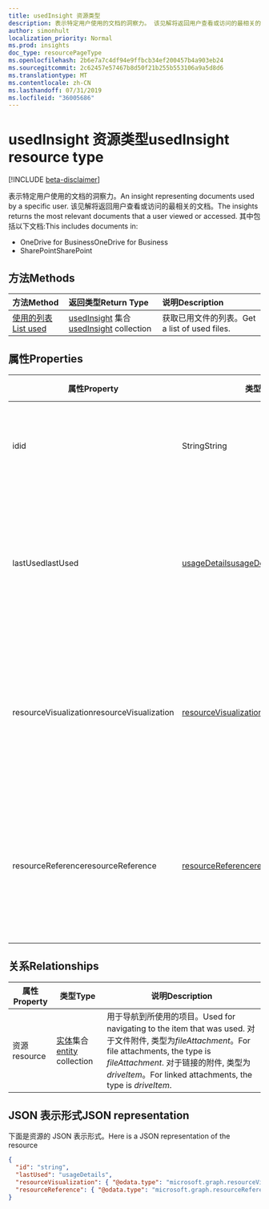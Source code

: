 ```yaml
---
title: usedInsight 资源类型
description: 表示特定用户使用的文档的洞察力。 该见解将返回用户查看或访问的最相关的文档。
author: simonhult
localization_priority: Normal
ms.prod: insights
doc_type: resourcePageType
ms.openlocfilehash: 2b6e7a7c4df94e9ffbcb34ef200457b4a903eb24
ms.sourcegitcommit: 2c62457e57467b8d50f21b255b553106a9a5d8d6
ms.translationtype: MT
ms.contentlocale: zh-CN
ms.lasthandoff: 07/31/2019
ms.locfileid: "36005686"
---
```

# <a name="usedinsight-resource-type"></a><span data-ttu-id="4deec-104">usedInsight 资源类型</span><span class="sxs-lookup"><span data-stu-id="4deec-104">usedInsight resource type</span></span>

[!INCLUDE [beta-disclaimer](../../includes/beta-disclaimer.md)]

<span data-ttu-id="4deec-105">表示特定用户使用的文档的洞察力。</span><span class="sxs-lookup"><span data-stu-id="4deec-105">An insight representing documents used by a specific user.</span></span> <span data-ttu-id="4deec-106">该见解将返回用户查看或访问的最相关的文档。</span><span class="sxs-lookup"><span data-stu-id="4deec-106">The insights returns the most relevant documents that a user viewed or accessed.</span></span> <span data-ttu-id="4deec-107">其中包括以下文档:</span><span class="sxs-lookup"><span data-stu-id="4deec-107">This includes documents in:</span></span>

- <span data-ttu-id="4deec-108">OneDrive for Business</span><span class="sxs-lookup"><span data-stu-id="4deec-108">OneDrive for Business</span></span>
- <span data-ttu-id="4deec-109">SharePoint</span><span class="sxs-lookup"><span data-stu-id="4deec-109">SharePoint</span></span>

## <a name="methods"></a><span data-ttu-id="4deec-110">方法</span><span class="sxs-lookup"><span data-stu-id="4deec-110">Methods</span></span>

| <span data-ttu-id="4deec-111">方法</span><span class="sxs-lookup"><span data-stu-id="4deec-111">Method</span></span>       | <span data-ttu-id="4deec-112">返回类型</span><span class="sxs-lookup"><span data-stu-id="4deec-112">Return Type</span></span>  |<span data-ttu-id="4deec-113">说明</span><span class="sxs-lookup"><span data-stu-id="4deec-113">Description</span></span>|
|:---------------|:--------|:----------|
|[<span data-ttu-id="4deec-114">使用的列表</span><span class="sxs-lookup"><span data-stu-id="4deec-114">List used</span></span>](../api/insights-list-used.md) |<span data-ttu-id="4deec-115">[usedInsight](insights-used.md) 集合</span><span class="sxs-lookup"><span data-stu-id="4deec-115">[usedInsight](insights-used.md) collection</span></span>| <span data-ttu-id="4deec-116">获取已用文件的列表。</span><span class="sxs-lookup"><span data-stu-id="4deec-116">Get a list of used files.</span></span>|

## <a name="properties"></a><span data-ttu-id="4deec-117">属性</span><span class="sxs-lookup"><span data-stu-id="4deec-117">Properties</span></span>

| <span data-ttu-id="4deec-118">属性</span><span class="sxs-lookup"><span data-stu-id="4deec-118">Property</span></span>              | <span data-ttu-id="4deec-119">类型</span><span class="sxs-lookup"><span data-stu-id="4deec-119">Type</span></span>                      | <span data-ttu-id="4deec-120">说明</span><span class="sxs-lookup"><span data-stu-id="4deec-120">Description</span></span>  |
| -------------         |---------------            | -------------|
| <span data-ttu-id="4deec-121">id</span><span class="sxs-lookup"><span data-stu-id="4deec-121">id</span></span>                    | <span data-ttu-id="4deec-122">String</span><span class="sxs-lookup"><span data-stu-id="4deec-122">String</span></span>                    | <span data-ttu-id="4deec-123">关系的唯一标识符。</span><span class="sxs-lookup"><span data-stu-id="4deec-123">Unique identifier of the relationship.</span></span> <span data-ttu-id="4deec-124">只读。</span><span class="sxs-lookup"><span data-stu-id="4deec-124">Read only.</span></span>        |
| <span data-ttu-id="4deec-125">lastUsed</span><span class="sxs-lookup"><span data-stu-id="4deec-125">lastUsed</span></span>              | [<span data-ttu-id="4deec-126">usageDetails</span><span class="sxs-lookup"><span data-stu-id="4deec-126">usageDetails</span></span>](insights-usagedetails.md)              | <span data-ttu-id="4deec-127">有关用户上次查看和修改项目的时间的信息。</span><span class="sxs-lookup"><span data-stu-id="4deec-127">Information about when the item was last viewed and modified by the user.</span></span> <span data-ttu-id="4deec-128">只读。</span><span class="sxs-lookup"><span data-stu-id="4deec-128">Read only.</span></span>     |
| <span data-ttu-id="4deec-129">resourceVisualization</span><span class="sxs-lookup"><span data-stu-id="4deec-129">resourceVisualization</span></span> | [<span data-ttu-id="4deec-130">resourceVisualization</span><span class="sxs-lookup"><span data-stu-id="4deec-130">resourceVisualization</span></span>](insights-resourcevisualization.md)                | <span data-ttu-id="4deec-131">可用于在体验中可视化文档的属性。</span><span class="sxs-lookup"><span data-stu-id="4deec-131">Properties that you can use to visualize the document in your experience.</span></span> <span data-ttu-id="4deec-132">只读</span><span class="sxs-lookup"><span data-stu-id="4deec-132">Read-only</span></span>      |
| <span data-ttu-id="4deec-133">resourceReference</span><span class="sxs-lookup"><span data-stu-id="4deec-133">resourceReference</span></span>     | [<span data-ttu-id="4deec-134">resourceReference</span><span class="sxs-lookup"><span data-stu-id="4deec-134">resourceReference</span></span>](insights-resourcereference.md)                      | <span data-ttu-id="4deec-135">所用文档的引用属性, 例如文档的 url 和类型。</span><span class="sxs-lookup"><span data-stu-id="4deec-135">Reference properties of the used document, such as the url and type of the document.</span></span> <span data-ttu-id="4deec-136">只读</span><span class="sxs-lookup"><span data-stu-id="4deec-136">Read-only</span></span>     |

## <a name="relationships"></a><span data-ttu-id="4deec-137">关系</span><span class="sxs-lookup"><span data-stu-id="4deec-137">Relationships</span></span>

| <span data-ttu-id="4deec-138">属性</span><span class="sxs-lookup"><span data-stu-id="4deec-138">Property</span></span>      | <span data-ttu-id="4deec-139">类型</span><span class="sxs-lookup"><span data-stu-id="4deec-139">Type</span></span>          | <span data-ttu-id="4deec-140">说明</span><span class="sxs-lookup"><span data-stu-id="4deec-140">Description</span></span>  |
| ------------- |---------------| -------------|
| <span data-ttu-id="4deec-141">资源</span><span class="sxs-lookup"><span data-stu-id="4deec-141">resource</span></span>      | <span data-ttu-id="4deec-142">[实体](entity.md)集合</span><span class="sxs-lookup"><span data-stu-id="4deec-142">[entity](entity.md) collection</span></span>    | <span data-ttu-id="4deec-143">用于导航到所使用的项目。</span><span class="sxs-lookup"><span data-stu-id="4deec-143">Used for navigating to the item that was used.</span></span> <span data-ttu-id="4deec-144">对于文件附件, 类型为*fileAttachment*。</span><span class="sxs-lookup"><span data-stu-id="4deec-144">For file attachments, the type is *fileAttachment*.</span></span> <span data-ttu-id="4deec-145">对于链接的附件, 类型为*driveItem*。</span><span class="sxs-lookup"><span data-stu-id="4deec-145">For linked attachments, the type is *driveItem*.</span></span> |

## <a name="json-representation"></a><span data-ttu-id="4deec-146">JSON 表示形式</span><span class="sxs-lookup"><span data-stu-id="4deec-146">JSON representation</span></span>
<span data-ttu-id="4deec-147">下面是资源的 JSON 表示形式。</span><span class="sxs-lookup"><span data-stu-id="4deec-147">Here is a JSON representation of the resource</span></span>

<!-- {
  "blockType": "resource",
  "keyProperty":"id",
  "optionalProperties": [
    "resource"
  ],
  "@odata.type": "microsoft.graph.usedInsight"
}-->

```json
{
  "id": "string",
  "lastUsed": "usageDetails",
  "resourceVisualization": { "@odata.type": "microsoft.graph.resourceVisualization" },
  "resourceReference": { "@odata.type": "microsoft.graph.resourceReference" }
}
```
